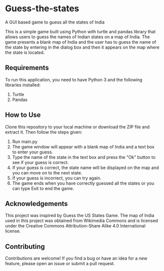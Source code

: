 # Guess-the-states
A GUI based game to guess all the states of India

This is a simple game built using Python with turtle and pandas library that allows users to guess the names of Indian states on a map of India. The game presents a blank map of India and the user has to guess the name of the state by entering in the dialog box and then it appears on the map where the state is located.

## Requirements

To run this application, you need to have Python 3 and the following libraries installed:

1. Turtle
2. Pandas

## How to Use

Clone this repository to your local machine or download the ZIP file and extract it. Then follow the steps given:

1. Run main.py
2. The game window will appear with a blank map of India and a text box to enter your guess.
3. Type the name of the state in the text box and press the "Ok" button to see if your guess is correct.
4. If your guess is correct, the state name will be displayed on the map and you can move on to the next state.
5. If your guess is incorrect, you can try again.
6. The game ends when you have correctly guessed all the states or you can type Exit to end the game.

## Acknowledgements

This project was inspired by Guess the US States Game.
The map of India used in this project was obtained from Wikimedia Commons and is licensed under the Creative Commons Attribution-Share Alike 4.0 International license.

## Contributing

Contributions are welcome! If you find a bug or have an idea for a new feature, please open an issue or submit a pull request.
